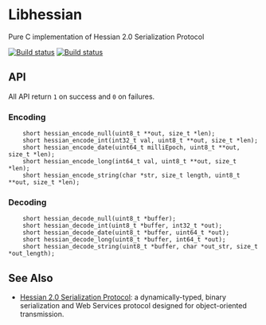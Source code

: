 # Libhessian

Pure C implementation of Hessian 2.0 Serialization Protocol

[![Build status](https://travis-ci.org/pmq20/libhessian.svg?branch=master)](https://travis-ci.org/pmq20/libhessian)
[![Build status](https://ci.appveyor.com/api/projects/status/rsu3tk3bmfhw76ye/branch/master?svg=true)](https://ci.appveyor.com/project/pmq20/libhessian/branch/master)

## API

All API return `1` on success and `0` on failures.

### Encoding

        short hessian_encode_null(uint8_t **out, size_t *len);
        short hessian_encode_int(int32_t val, uint8_t **out, size_t *len);
        short hessian_encode_date(uint64_t milliEpoch, uint8_t **out, size_t *len);
        short hessian_encode_long(int64_t val, uint8_t **out, size_t *len);
        short hessian_encode_string(char *str, size_t length, uint8_t **out, size_t *len);

### Decoding

        short hessian_decode_null(uint8_t *buffer);
        short hessian_decode_int(uint8_t *buffer, int32_t *out);
        short hessian_decode_date(uint8_t *buffer, uint64_t *out);
        short hessian_decode_long(uint8_t *buffer, int64_t *out);
        short hessian_decode_string(uint8_t *buffer, char *out_str, size_t *out_length);

## See Also

* [Hessian 2.0 Serialization Protocol](http://hessian.caucho.com/doc/hessian-serialization.html): a dynamically-typed, binary serialization and Web Services protocol designed for object-oriented transmission.

